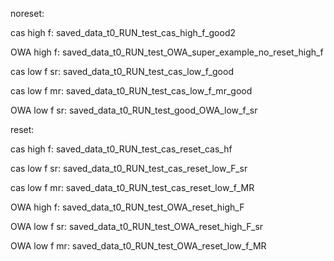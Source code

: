 noreset:

cas high f: saved_data_t0_RUN_test_cas_high_f_good2

OWA high f: saved_data_t0_RUN_test_OWA_super_example_no_reset_high_f

cas low f sr: saved_data_t0_RUN_test_cas_low_f_good

cas low f mr: saved_data_t0_RUN_test_cas_low_f_mr_good

OWA low f sr: saved_data_t0_RUN_test_good_OWA_low_f_sr


reset:


cas high f: saved_data_t0_RUN_test_cas_reset_cas_hf

cas low f sr: saved_data_t0_RUN_test_cas_reset_low_F_sr

cas low f mr: saved_data_t0_RUN_test_cas_reset_low_f_MR

OWA high f: saved_data_t0_RUN_test_OWA_reset_high_F

OWA low f sr: saved_data_t0_RUN_test_OWA_reset_high_F_sr

OWA low f mr: saved_data_t0_RUN_test_OWA_reset_low_f_MR

